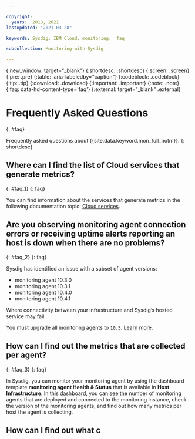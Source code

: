 ```yaml
---

copyright:
  years:  2018, 2021
lastupdated: "2021-03-28"

keywords: Sysdig, IBM Cloud, monitoring,  faq

subcollection: Monitoring-with-Sysdig

---
```


{:new_window: target="_blank"}
{:shortdesc: .shortdesc}
{:screen: .screen}
{:pre: .pre}
{:table: .aria-labeledby="caption"}
{:codeblock: .codeblock}
{:tip: .tip}
{:download: .download}
{:important: .important}
{:note: .note}
{:faq: data-hd-content-type='faq'}
{:external: target="_blank" .external}


# Frequently Asked Questions
{: #faq}

Frequently asked questions about {{site.data.keyword.mon_full_notm}}.
{: shortdesc}

## Where can I find the list of Cloud services that generate metrics?
{: #faq_1}
{: faq}

You can find information about the services that generate metrics in the following documentation topic: [Cloud services](/docs/Monitoring-with-Sysdig?topic=Monitoring-with-Sysdig-cloud_services).


## Are you observing monitoring agent connection errors or receiving uptime alerts reporting an host is down when there are no problems?
{: #faq_2}
{: faq}

Sysdig has identified an issue with a subset of agent versions:
- monitoring agent 10.3.0
- monitoring agent 10.3.1
- monitoring agent 10.4.0
- monitoring agent 10.4.1 

Where connectivity between your infrastructure and Sysdig’s hosted service may fail.

You must upgrade all monitoring agents to `10.5`. [Learn more](/docs/Monitoring-with-Sysdig?topic=Monitoring-with-Sysdig-troubleshoot#troubleshoot-entry-3).



## How can I find out the metrics that are collected per agent?
{: #faq_3}
{: faq}

In Sysdig, you can monitor your monitoring agent by using the dashboard template **monitoring agent Health & Status** that is available in **Host Infrastructure**. In this dashboard, you can see the number of monitoring agents that are deployed and connected to the monitoring instance, check the version of the monitoring agents, and find out how many metrics per host the agent is collecting.


## How can I find out what c
